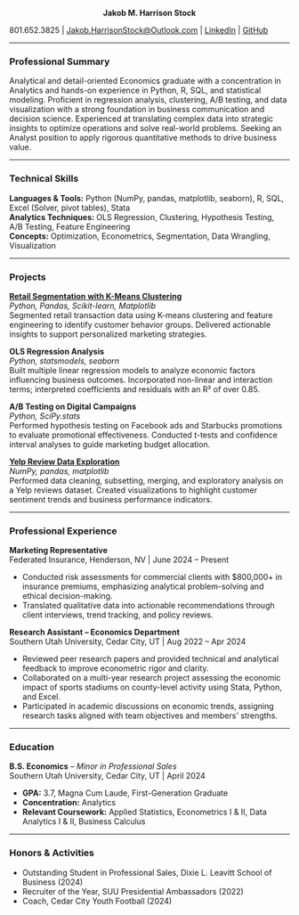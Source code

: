  **<center>Jakob M. Harrison Stock </center>**  

801.652.3825 | [Jakob.HarrisonStock@Outlook.com](mailto:Jakob.HarrisonStock@Outlook.com)  | [LinkedIn](https://linkedin.com/in/jakob-harrison-stock) |  [GitHub](https://github.com/JakobHarrisonStock/Data-Analytics)

---

### **Professional Summary**

Analytical and detail-oriented Economics graduate with a concentration in Analytics and hands-on experience in Python, R, SQL, and statistical modeling. Proficient in regression analysis, clustering, A/B testing, and data visualization with a strong foundation in business communication and decision science. Experienced at translating complex data into strategic insights to optimize operations and solve real-world problems. Seeking an Analyst position to apply rigorous quantitative methods to drive business value.

---

### **Technical Skills**

**Languages & Tools:** Python (NumPy, pandas, matplotlib, seaborn), R, SQL, Excel (Solver, pivot tables), Stata  
**Analytics Techniques:** OLS Regression, Clustering, Hypothesis Testing, A/B Testing, Feature Engineering  
**Concepts:** Optimization, Econometrics, Segmentation, Data Wrangling, Visualization

---

### **Projects**

**[Retail Segmentation with K-Means Clustering](https://colab.research.google.com/drive/1LzQww9JazEycS2sxJyeUR-b_61zGvdd3?usp=sharing)**  
*Python, Pandas, Scikit-learn, Matplotlib*  
Segmented retail transaction data using K-means clustering and feature engineering to identify customer behavior groups. Delivered actionable insights to support personalized marketing strategies.

**OLS Regression Analysis**  
*Python, statsmodels, seaborn*  
Built multiple linear regression models to analyze economic factors influencing business outcomes. Incorporated non-linear and interaction terms; interpreted coefficients and residuals with an R² of over 0.85.

**A/B Testing on Digital Campaigns**  
*Python, SciPy.stats*  
Performed hypothesis testing on Facebook ads and Starbucks promotions to evaluate promotional effectiveness. Conducted t-tests and confidence interval analyses to guide marketing budget allocation.

**[Yelp Review Data Exploration](https://colab.research.google.com/drive/1YivrzRLORqhxaFPlkVTb7NlS0WHGESLF?usp=sharing)**  
*NumPy, pandas, matplotlib*  
Performed data cleaning, subsetting, merging, and exploratory analysis on a Yelp reviews dataset. Created visualizations to highlight customer sentiment trends and business performance indicators.

---

### **Professional Experience**

**Marketing Representative**  
Federated Insurance, Henderson, NV | June 2024 – Present  
- Conducted risk assessments for commercial clients with $800,000+ in insurance premiums, emphasizing analytical problem-solving and ethical decision-making.  
- Translated qualitative data into actionable recommendations through client interviews, trend tracking, and policy reviews.

**Research Assistant – Economics Department**  
Southern Utah University, Cedar City, UT | Aug 2022 – Apr 2024  
- Reviewed peer research papers and provided technical and analytical feedback to improve econometric rigor and clarity.  
- Collaborated on a multi-year research project assessing the economic impact of sports stadiums on county-level activity using Stata, Python, and Excel.  
- Participated in academic discussions on economic trends, assigning research tasks aligned with team objectives and members' strengths.
---

### **Education**

**B.S. Economics** – *Minor in Professional Sales*  
Southern Utah University, Cedar City, UT | April 2024  
- **GPA:** 3.7, Magna Cum Laude, First-Generation Graduate  
- **Concentration:** Analytics  
- **Relevant Coursework:** Applied Statistics, Econometrics I & II, Data Analytics I & II, Business Calculus

---

### **Honors & Activities**

- Outstanding Student in Professional Sales, Dixie L. Leavitt School of Business (2024)  
- Recruiter of the Year, SUU Presidential Ambassadors (2022)  
- Coach, Cedar City Youth Football (2024)  
